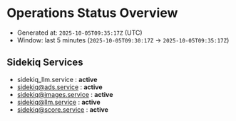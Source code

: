 # Operations Status Overview

- Generated at: `2025-10-05T09:35:17Z` (UTC)
- Window: last 5 minutes (`2025-10-05T09:30:17Z` → `2025-10-05T09:35:17Z`)

## Sidekiq Services
- sidekiq_llm.service : **active**
- sidekiq@ads.service : **active**
- sidekiq@images.service : **active**
- sidekiq@llm.service : **active**
- sidekiq@score.service : **active**

